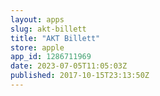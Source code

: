 ```yaml
---
layout: apps
slug: akt-billett
title: "AKT Billett"
store: apple
app_id: 1286711969
date: 2023-07-05T11:05:03Z
published: 2017-10-15T23:13:50Z
---
```

